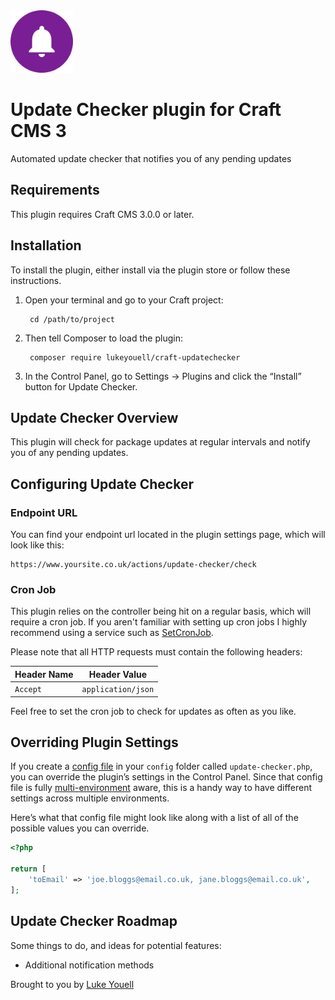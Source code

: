 <img src="src/icon.svg" alt="icon" width="100" height="100">

# Update Checker plugin for Craft CMS 3

Automated update checker that notifies you of any pending updates

## Requirements

This plugin requires Craft CMS 3.0.0 or later.

## Installation

To install the plugin, either install via the plugin store or follow these instructions.

1. Open your terminal and go to your Craft project:

        cd /path/to/project

2. Then tell Composer to load the plugin:

        composer require lukeyouell/craft-updatechecker

3. In the Control Panel, go to Settings → Plugins and click the “Install” button for Update Checker.

## Update Checker Overview

This plugin will check for package updates at regular intervals and notify you of any pending updates.

## Configuring Update Checker

### Endpoint URL

You can find your endpoint url located in the plugin settings page, which will look like this:

```
https://www.yoursite.co.uk/actions/update-checker/check
```

### Cron Job

This plugin relies on the controller being hit on a regular basis, which will require a cron job. If you aren't familiar with setting up cron jobs I highly recommend using a service such as [SetCronJob](https://www.setcronjob.com).

Please note that all HTTP requests must contain the following headers:

| Header Name | Header Value |
| ----------- | ------------ |
| `Accept` | `application/json` |

Feel free to set the cron job to check for updates as often as you like.

## Overriding Plugin Settings

If you create a [config file](https://docs.craftcms.com/v3/configuration.html) in your `config` folder called `update-checker.php`, you can override the plugin’s settings in the Control Panel. Since that config file is fully [multi-environment](https://docs.craftcms.com/v3/configuration.html) aware, this is a handy way to have different settings across multiple environments.

Here’s what that config file might look like along with a list of all of the possible values you can override.

```php
<?php

return [
    'toEmail' => 'joe.bloggs@email.co.uk, jane.bloggs@email.co.uk',
];
```

## Update Checker Roadmap

Some things to do, and ideas for potential features:

- Additional notification methods

Brought to you by [Luke Youell](https://github.com/lukeyouell)
